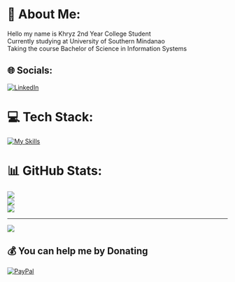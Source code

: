 # 💫 About Me:
Hello my name is Khryz 2nd Year College Student<br>Currently studying at University of Southern Mindanao</br>Taking the course Bachelor of Science in Information Systems


## 🌐 Socials:
[![LinkedIn](https://img.shields.io/badge/LinkedIn-%230077B5.svg?logo=linkedin&logoColor=white)](https://www.linkedin.com/in/khryz-navarro-b10b9131b/) 

# 💻 Tech Stack:
[![My Skills](https://skillicons.dev/icons?i=html,css,js,java,cs,py,react,mysql,ps,pr&perline=5)](https://skillicons.dev)
# 📊 GitHub Stats:
![](https://github-readme-stats.vercel.app/api?username=Khryz-Navarro&theme=dark&hide_border=false&include_all_commits=false&count_private=false)<br/>
![](https://github-readme-streak-stats.herokuapp.com/?user=Khryz-Navarro&theme=dark&hide_border=false)<br/>
![](https://github-readme-stats.vercel.app/api/top-langs/?username=Khryz-Navarro&theme=dark&hide_border=false&include_all_commits=false&count_private=false&layout=compact)

---
[![](https://visitcount.itsvg.in/api?id=Khryz-Navarro&icon=0&color=0)](https://visitcount.itsvg.in)

  ## 💰 You can help me by Donating
  [![PayPal](https://img.shields.io/badge/PayPal-00457C?style=for-the-badge&logo=paypal&logoColor=white)](https://paypal.me/Khryzxd?country.x=PH&locale.x=en_US)

  
<!-- Proudly created with GPRM ( https://gprm.itsvg.in ) -->
